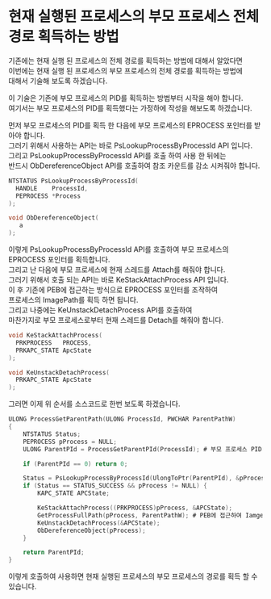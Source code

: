 # 현재 실행된 프로세스의 부모 프로세스 전체 경로 획득하는 방법

기존에는 현재 실행 된 프로세스의 전체 경로를 획득하는 방법에 대해서 알았다면  
이번에는 현재 실행 된 프로세스의 부모 프로세스의 전체 경로를 획득하는 방법에  
대해서 기술해 보도록 하겠습니다.  

이 기술은 기존에 부모 프로세스의 PID를 획득하는 방법부터 시작을 해야 합니다.  
여기서는 부모 프로세스의 PID를 획득했다는 가정하에 작성을 해보도록 하겠습니다.  

먼저 부모 프로세스의 PID를 획득 한 다음에 부모 프로세스의 EPROCESS 포인터를 받아야 합니다.  
그러기 위해서 사용하는 API는 바로 PsLookupProcessByProcessId API 입니다.  
그리고 PsLookupProcessByProcessId API를 호출 하여 사용 한 뒤에는  
반드시 ObDereferenceObject API를 호출하여 참조 카운트를 감소 시켜줘야 합니다.  

```c
NTSTATUS PsLookupProcessByProcessId(
  HANDLE    ProcessId,
  PEPROCESS *Process
);

void ObDereferenceObject(
   a
);
```

이렇게 PsLookupProcessByProcessId API를 호출하여 부모 프로세스의 EPROCESS 포인터를 획득합니다.  
그리고 난 다음에 부모 프로세스에 현재 스레드를 Attach를 해줘야 합니다.  
그러기 위해서 호출 되는 API는 바로 KeStackAttachProcess API 입니다.   
이 후 기존에 PEB에 접근하는 방식으로 EPROCESS 포인터를 조작하여  
프로세스의 ImagePath를 획득 하면 됩니다.  
그리고 나중에는 KeUnstackDetachProcess API를 호출하여  
마찬가지로 부모 프로세스로부터 현재 스레드를 Detach를 해줘야 합니다.  

```c
void KeStackAttachProcess(
  PRKPROCESS   PROCESS,
  PRKAPC_STATE ApcState
);

void KeUnstackDetachProcess(
  PRKAPC_STATE ApcState
);
```

그러면 이제 위 순서를 소스코드로 한번 보도록 하겠습니다.  

```c
ULONG ProcessGetParentPath(ULONG ProcessId, PWCHAR ParentPathW)
{
	NTSTATUS Status;
	PEPROCESS pProcess = NULL;
	ULONG ParentPId = ProcessGetParentPId(ProcessId); # 부모 프로세스 PID 획득

	if (ParentPId == 0) return 0;

	Status = PsLookupProcessByProcessId(UlongToPtr(ParentPId), &pProcess);
	if (Status == STATUS_SUCCESS && pProcess != NULL) {
		KAPC_STATE APCState;

		KeStackAttachProcess((PRKPROCESS)pProcess, &APCState);
		GetProcessFullPath(pProcess, ParentPathW); # PEB에 접근하여 IamgePath 획득
		KeUnstackDetachProcess(&APCState);
		ObDereferenceObject(pProcess);
	}

	return ParentPId;
}
```

이렇게 호출하여 사용하면 현재 실행된 프로세스의 부모 프로세스의 경로를 획득 할 수 있습니다.

